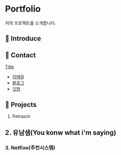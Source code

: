 # Portfolio
저의 프로젝트를 소개합니다.

## 📌 Introduce

## 📌 Contact
[Title](link)
- [이메일](k00005781@gmail.com)
- [블로그](https://1q2w3ee.tistory.com/)
- [깃헙](https://github.com/joohuun/)

## 📌 Projects


1. Petrasch

## 2. 유남샘(You konw what i'm saying)

### 3. Netfixe(추천시스템)
